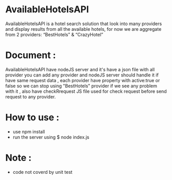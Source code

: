# AvailableHotelsAPI
AvailableHotelsAPI is a hotel search solution that look into many providers and display results
from all the available hotels, for now we are aggregate from 2 providers: “BestHotels” &amp;
“CrazyHotel”

# Document :
AvailableHotelsAPI have nodeJS server and it's have a json file with all provider you can add any provider and nodeJS server should handle it if have same request data , each provider have property with active:true or false so we can stop using "BestHotels" provider if we see any problem with it , also have checkRrequest JS file used for check request before send request to any provider.

# How to use : 
 * use npm install
 * run the server using $ node index.js  

# Note :
  * code not coverd by unit test
